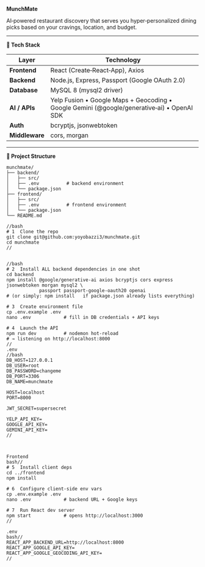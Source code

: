 **MunchMate**

AI‑powered restaurant discovery that serves you hyper‑personalized dining picks based on your cravings, location, and budget.

---

**🚀 Tech Stack**

| Layer        | Technology                                                                                |
| ------------ | ----------------------------------------------------------------------------------------- |
| **Frontend** | React (Create‑React‑App), Axios                                                           |
| **Backend**  | Node.js, Express, Passport (Google OAuth 2.0)                                             |
| **Database** | MySQL 8 (mysql2 driver)                                                                   |
| **AI / APIs**| Yelp Fusion • Google Maps + Geocoding • Google Gemini (@google/generative‑ai) • OpenAI SDK |
| **Auth**     | bcryptjs, jsonwebtoken                                                                    |
| **Middleware** | cors, morgan                                                                            |

---

**📂 Project Structure**

```text
munchmate/
├── backend/
│   ├── src/
│   ├── .env          # backend environment
│   └── package.json
├── frontend/
│   ├── src/
│   ├── .env          # frontend environment
│   └── package.json
└── README.md

//bash
# 1  Clone the repo
git clone git@github.com:yoyobazzi3/munchmate.git
cd munchmate
//


//bash
# 2  Install ALL backend dependencies in one shot
cd backend
npm install @google/generative-ai axios bcryptjs cors express jsonwebtoken morgan mysql2 \
            passport passport-google-oauth20 openai
# (or simply: npm install   if package.json already lists everything)

# 3  Create environment file
cp .env.example .env
nano .env            # fill in DB credentials + API keys

# 4  Launch the API
npm run dev          # nodemon hot‑reload
# → listening on http://localhost:8000
//
.env
//bash
DB_HOST=127.0.0.1
DB_USER=root
DB_PASSWORD=changeme
DB_PORT=3306
DB_NAME=munchmate

HOST=localhost
PORT=8000

JWT_SECRET=supersecret

YELP_API_KEY=
GOOGLE_API_KEY=
GEMINI_API_KEY=
//



Frontend
bash//
# 5  Install client deps
cd ../frontend
npm install

# 6  Configure client‑side env vars
cp .env.example .env
nano .env            # backend URL + Google keys

# 7  Run React dev server
npm start            # opens http://localhost:3000
//

.env
bash//
REACT_APP_BACKEND_URL=http://localhost:8000
REACT_APP_GOOGLE_API_KEY=
REACT_APP_GOOGLE_GEOCODING_API_KEY=
//

